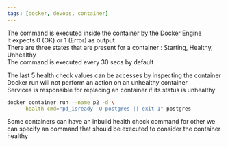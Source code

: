 ```yaml
---
tags: [docker, devops, container]
---
```


The command is executed inside the container by the Docker Engine  
It expects 0 (OK) or 1 (Error) as output  
There are three states that are present for a container : Starting, Healthy, Unhealthy  
The command is executed every 30 secs by default

The last 5 health check values can be accesses by inspecting the container  
Docker run will not perform an action on an unhealthy container  
Services is responsible for replacing an container if its status is unhealthy

````bash
docker container run --name p2 -d \
	--health-cmd="pd_isready -U postgres || exit 1" postgres
````

Some containers can have an inbuild health check command for other we can specify an command that should be executed to consider the container healthy

